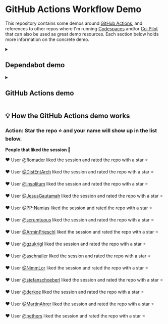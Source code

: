# GitHub Actions Workflow Demo

This repository contains some demos around [GitHub Actions](https://docs.github.com/en/actions), and references to other repos where I'm running [Codespaces](https://github.com/features/codespaces) and/or [Co-Pilot](https://github.com/features/copilot) that can also be used as great demo resources. Each section below holds more information on the concrete demo.

<details>
<summary><h2>Dependabot demo</h2></summary>

### How to activate

settings -> security and analysis -> enable version updates

### How to add dependabot

To get started with Dependabot version updates, you'll need to specify which  package ecosystems to update and where the package manifests are located.  Please see the documentation for all configuration options:
https://docs.github.com/github/administering-a-repository/configuration-options-for-dependency-updates

```
version: 2
updates:
  - package-ecosystem: "github actions" # See documentation for possible values
    directory: "/" # Location of package manifests
    schedule:
      interval: "weekly"
```

</details>

<!--
<details>
<summary><h2>Codespaces demo</h2></summary>


we are going to use my personal demo repository 
https://github.com/jetzlstorfer/plattentests-go

1. go build
2. make run 
3. make run-function

</details>

<details>
<summary><h2>Co-pilot demo</h2></summary>

https://github.com/jetzlstorfer/plattentests-go 

in golang

e.g. adding functions to calculate prime numbers or to print text in a specific color

</details>
-->

<details>
<summary><h2>GitHub Actions demo</h2></summary>

The idea of the workflow with GitHub Actions is to automatically add a new entry to the list below when someone stars the repo.

The workflow file can be found in `.github/workflows/ratings.yml`. 

![permissions](./assets/actions-permissions.png)

</details>

## 💡 How the GitHub Actions demo works 

### Action: Star the repo ⭐ and your name will show up in the list below.

**People that liked the session 🥳**


❤️ User [@flomader](https://github.com/flomader) liked the session and rated the repo with a star ⭐

❤️ User [@DistEntArch](https://github.com/DistEntArch) liked the session and rated the repo with a star ⭐

❤️ User [@insolitum](https://github.com/insolitum) liked the session and rated the repo with a star ⭐

❤️ User [@JesusGautamah](https://github.com/JesusGautamah) liked the session and rated the repo with a star ⭐

❤️ User [@PP-Namias](https://github.com/PP-Namias) liked the session and rated the repo with a star ⭐

❤️ User [@scrumtuous](https://github.com/scrumtuous) liked the session and rated the repo with a star ⭐

❤️ User [@ArminPrieschl](https://github.com/ArminPrieschl) liked the session and rated the repo with a star ⭐

❤️ User [@gzukrigl](https://github.com/gzukrigl) liked the session and rated the repo with a star ⭐

❤️ User [@aschnaller](https://github.com/aschnaller) liked the session and rated the repo with a star ⭐

❤️ User [@NimmLor](https://github.com/NimmLor) liked the session and rated the repo with a star ⭐

❤️ User [@stefanschoeberl](https://github.com/stefanschoeberl) liked the session and rated the repo with a star ⭐

❤️ User [@derkoe](https://github.com/derkoe) liked the session and rated the repo with a star ⭐

❤️ User [@MartinAhrer](https://github.com/MartinAhrer) liked the session and rated the repo with a star ⭐

❤️ User [@pethers](https://github.com/pethers) liked the session and rated the repo with a star ⭐
